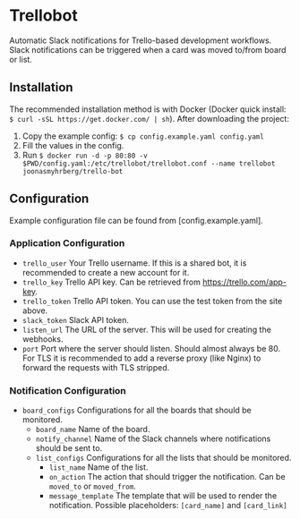 # Trellobot

Automatic Slack notifications for Trello-based development workflows. Slack notifications can be triggered when a card was moved to/from board or list.

## Installation

The recommended installation method is with Docker (Docker quick install: `$ curl -sSL https://get.docker.com/ | sh`). After downloading the project:

1. Copy the example config: `$ cp config.example.yaml config.yaml`
2. Fill the values in the config.
3. Run `$ docker run -d -p 80:80 -v $PWD/config.yaml:/etc/trellobot/trellobot.conf --name trellobot joonasmyhrberg/trello-bot`

## Configuration

Example configuration file can be found from [config.example.yaml].

### Application Configuration
- `trello_user` Your Trello username. If this is a shared bot, it is recommended to create a new account for it.
- `trello_key` Trello API key. Can be retrieved from <https://trello.com/app-key>.
- `trello_token` Trello API token. You can use the test token from the site above.
- `slack_token` Slack API token.
- `listen_url` The URL of the server. This will be used for creating the webhooks.
- `port` Port where the server should listen. Should almost always be 80. For TLS it is recommended to add a reverse proxy (like Nginx) to forward the requests with TLS stripped.

### Notification Configuration
- `board_configs` Configurations for all the boards that should be monitored.
  - `board_name` Name of the board.
  - `notify_channel` Name of the Slack channels where notifications should be sent to.
  - `list_configs` Configurations for all the lists that should be monitored.
    - `list_name` Name of the list.
    - `on_action` The action that should trigger the notification. Can be `moved_to` or `moved_from`.
    - `message_template` The template that will be used to render the notification. Possible placeholders: `[card_name]` and `[card_link]`
